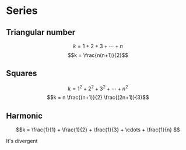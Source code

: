 # Series

## Triangular number

$$k = 1 + 2 + 3 + \cdots + n$$
$$k = \frac{n(n+1)}{2}$$

## Squares

$$k = 1^2 + 2^2 + 3^2  + \cdots + n^2$$
$$k = n \frac{(n+1)}{2} \frac{(2n+1)}{3}$$

## Harmonic

$$k = \frac{1}{1} + \frac{1}{2} + \frac{1}{3}  + \cdots + \frac{1}{n} $$

It's divergent

